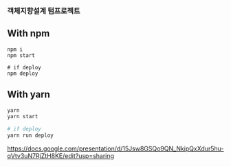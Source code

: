 ### 객체지향설계 텀프로젝트

## With npm
```
npm i
npm start

# if deploy
npm deploy
```

## With yarn
```bash
yarn
yarn start

# if deploy
yarn run deploy
```

https://docs.google.com/presentation/d/15Jsw8GSQo9QN_NkipQxXdur5hu-qVtv3uN7RjZtH8KE/edit?usp=sharing
